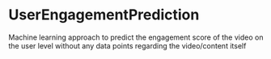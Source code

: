 # UserEngagementPrediction
Machine learning approach to predict the engagement score of the video on the user level without any data points regarding the video/content itself
